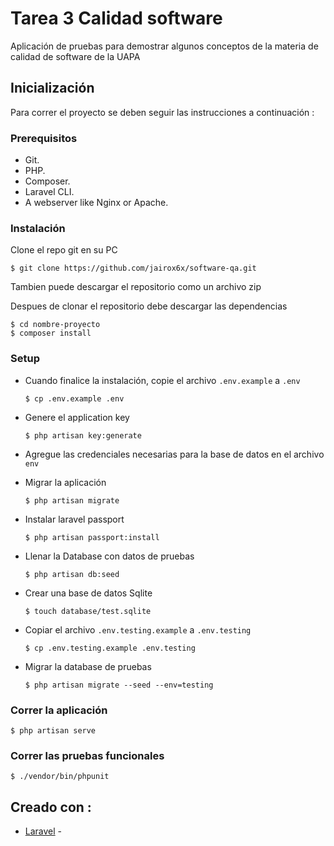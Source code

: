 # Tarea 3 Calidad software
Aplicación de pruebas para demostrar algunos conceptos de la materia de calidad de software de la UAPA

## Inicialización
Para correr el proyecto se deben seguir las instrucciones a continuación : 

### Prerequisitos


* Git.
* PHP.
* Composer.
* Laravel CLI.
* A webserver like Nginx or Apache.


### Instalación
Clone el repo git en su PC

```$ git clone https://github.com/jairox6x/software-qa.git```


Tambien puede descargar el repositorio como un archivo zip

Despues de clonar el repositorio debe descargar las dependencias 

```
$ cd nombre-proyecto
$ composer install
```


### Setup
- Cuando finalice la instalación, copie el archivo `.env.example` a `.env`

  ```$ cp .env.example .env```


- Genere el application key

  ```$ php artisan key:generate```


- Agregue las credenciales necesarias para la base de datos en el archivo `env`

- Migrar la aplicación

  ```$ php artisan migrate```

- Instalar laravel passport

  ```$ php artisan passport:install```

- Llenar la Database con datos de pruebas

  ```$ php artisan db:seed```


- Crear una base de datos Sqlite 

  ```$ touch database/test.sqlite```

- Copiar el archivo `.env.testing.example` a `.env.testing`

  ```$ cp .env.testing.example .env.testing```

- Migrar la database de pruebas

  ```$ php artisan migrate --seed --env=testing```



### Correr la aplicación

  ```$ php artisan serve```

### Correr las pruebas funcionales 

  ```$ ./vendor/bin/phpunit```


## Creado con :
* [Laravel](https://laravel.com) - 

